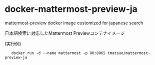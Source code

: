 # docker-mattermost-preview-ja
mattermost-preview docker image customized for japanese search

日本語検索に対応したMattermost Previewコンテナイメージ

(実行例)

       docker run -d --name mattermost -p 80:8065 tmatsuo/mattermost-preview-ja

